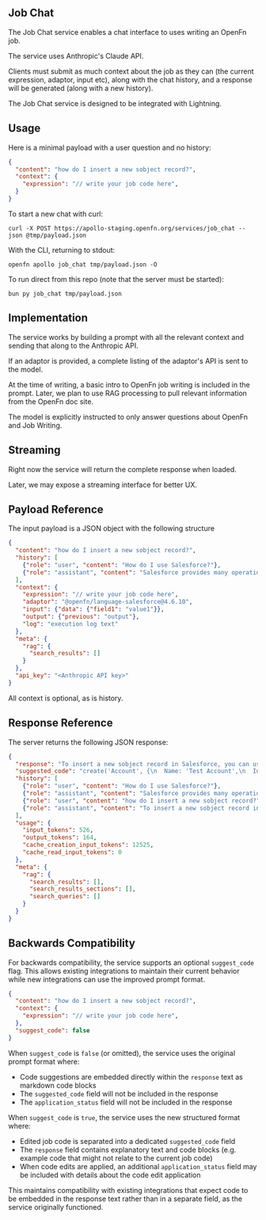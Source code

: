 ## Job Chat

The Job Chat service enables a chat interface to uses writing an OpenFn job.

The service uses Anthropic's Claude API.

Clients must submit as much context about the job as they can (the current
expression, adaptor, input etc), along with the chat history, and a response
will be generated (along with a new history).

The Job Chat service is designed to be integrated with Lightning.

## Usage

Here is a minimal payload with a user question and no history:

```json
{
  "content": "how do I insert a new sobject record?",
  "context": {
    "expression": "// write your job code here",
  }
}
```

To start a new chat with curl:

```
curl -X POST https://apollo-staging.openfn.org/services/job_chat --json @tmp/payload.json
```

With the CLI, returning to stdout:

```
openfn apollo job_chat tmp/payload.json -O
```

To run direct from this repo (note that the server must be started):

```
bun py job_chat tmp/payload.json
```

## Implementation

The service works by building a prompt with all the relevant context and sending
that along to the Anthropic API.

If an adaptor is provided, a complete listing of the adaptor's API is sent to
the model.

At the time of writing, a basic intro to OpenFn job writing is included in the
prompt. Later, we plan to use RAG processing to pull relevant information from
the OpenFn doc site.

The model is explicitly instructed to only answer questions about OpenFn and Job
Writing.

## Streaming

Right now the service will return the complete response when loaded.

Later, we may expose a streaming interface for better UX.

## Payload Reference

The input payload is a JSON object with the following structure

```json
{
  "content": "how do I insert a new sobject record?",
  "history": [
    {"role": "user", "content": "How do I use Salesforce?"},
    {"role": "assistant", "content": "Salesforce provides many operations..."}
  ],
  "context": {
    "expression": "// write your job code here",
    "adaptor": "@openfn/language-salesforce@4.6.10",
    "input": {"data": {"field1": "value1"}},
    "output": {"previous": "output"},
    "log": "execution log text"
  },
  "meta": {
    "rag": {
      "search_results": []
    }
  },
  "api_key": "<Anthropic API key>"
}
```

All context is optional, as is history.

## Response Reference

The server returns the following JSON response:

```json
{
  "response": "To insert a new sobject record in Salesforce, you can use the create operation...",
  "suggested_code": "create('Account', {\n  Name: 'Test Account',\n  Industry: 'Technology'\n});",
  "history": [
    {"role": "user", "content": "How do I use Salesforce?"},
    {"role": "assistant", "content": "Salesforce provides many operations..."},
    {"role": "user", "content": "how do I insert a new sobject record?"},
    {"role": "assistant", "content": "To insert a new sobject record in Salesforce, you can use the create operation..."}
  ],
  "usage": {
    "input_tokens": 526,
    "output_tokens": 164,
    "cache_creation_input_tokens": 12525,
    "cache_read_input_tokens": 0
  },
  "meta": {
    "rag": {
      "search_results": [],
      "search_results_sections": [],
      "search_queries": []
    }
  }
}
```

## Backwards Compatibility

For backwards compatibility, the service supports an optional `suggest_code` flag. This allows existing integrations to maintain their current behavior while new integrations can use the improved prompt format.

```json
{
  "content": "how do I insert a new sobject record?", 
  "context": { 
    "expression": "// write your job code here", 
  }, 
  "suggest_code": false 
}
```

When `suggest_code` is `false` (or omitted), the service uses the original prompt format where:
- Code suggestions are embedded directly within the `response` text as markdown code blocks
- The `suggested_code` field will not be included in the response
- The `application_status` field will not be included in the response

When `suggest_code` is `true`, the service uses the new structured format where:
- Edited job code is separated into a dedicated `suggested_code` field
- The `response` field contains explanatory text and code blocks (e.g. example code that might not relate to the current job code)
- When code edits are applied, an additional `application_status` field may be included with details about the code edit application

This maintains compatibility with existing integrations that expect code to be embedded in the response text rather than in a separate field, as the service originally functioned.
